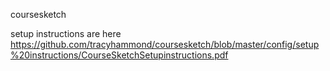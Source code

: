 coursesketch


setup instructions are here https://github.com/tracyhammond/coursesketch/blob/master/config/setup%20instructions/CourseSketchSetupinstructions.pdf
